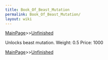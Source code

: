 ```yaml
---
title: Book_Of_Beast_Mutation
permalink: Book_Of_Beast_Mutation/
layout: wiki
---
```


[MainPage](/keeperrl_wiki/ "wikilink")>>[Unfinished](/keeperrl_wiki/Unfinished "wikilink")



 Unlocks beast mutation.
 Weight: 0.5
 Price: 1000

[MainPage](/keeperrl_wiki/ "wikilink")>>[Unfinished](/keeperrl_wiki/Unfinished "wikilink")

